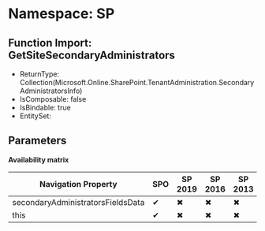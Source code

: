 # Namespace: SP

## Function Import: GetSiteSecondaryAdministrators

- ReturnType: Collection(Microsoft.Online.SharePoint.TenantAdministration.SecondaryAdministratorsInfo)
- IsComposable: false
- IsBindable: true
- EntitySet: 

## Parameters

**Availability matrix**

Navigation Property | SPO | SP 2019 | SP 2016 | SP 2013
----------|-----|---------|---------|--------
secondaryAdministratorsFieldsData | ✔ | ✖ | ✖ | ✖
this | ✔ | ✖ | ✖ | ✖
